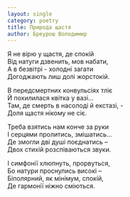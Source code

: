 ```yaml
---
layout: single
category: poetry
title: Природа щастя
author: Бреурош Володимир
---
```


Я не вірю у щастя, де спокій  
Від натуги дзвенить, мов набати,  
А в безвітрі - холодні загати  
Догоджають лиш долі жорстокій.  

В передсмертних конвульсіях тліє  
Й похилилася квітка у вазі...  
Там, де смерть в насолоді й екстазі, -  
Доля щастя нікому не сіє.  

Треба взятись нам конче за руки  
І серцями пролитись, змішатись...  
Де змогли дві душі поєднатись –  
Двох стихій розспіваються звуки.  

І симфонії хлюпнуть, прорвуться,  
Бо натури проснулись високі –  
Біполярний, як мінімум, спокій,  
Де гармонії ніжно сміються.  
